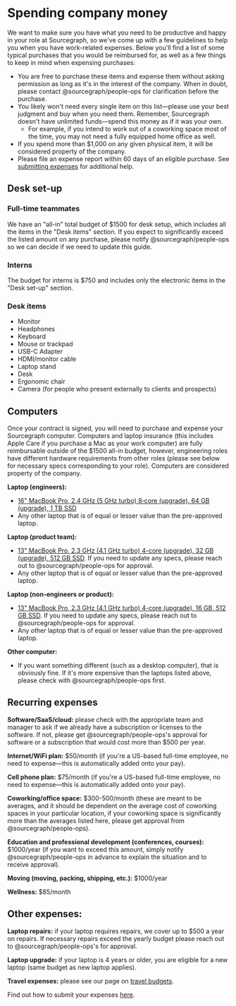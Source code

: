 # Spending company money

We want to make sure you have what you need to be productive and happy in your role at Sourcegraph, so we've come up with a few guidelines to help you when you have work-related expenses. Below you'll find a list of some typical purchases that you would be reimbursed for, as well as a few things to keep in mind when expensing purchases:

- You are free to purchase these items and expense them without asking permission as long as it's in the interest of the company. When in doubt, please contact @sourcegraph/people-ops for clarification before the purchase.
- You likely won't need every single item on this list—please use your best judgment and buy when you need them. Remember, Sourcegraph doesn't have unlimited funds—spend this money as if it was your own.
  - For example, if you intend to work out of a coworking space most of the time, you may not need a fully equipped home office as well.
- If you spend more than $1,000 on any given physical item, it will be considered property of the company.
- Please file an expense report within 60 days of an eligible purchase. See [submitting expenses](expenses.md) for additional help.

## Desk set-up

### Full-time teammates

We have an "all-in" total budget of $1500 for desk setup, which includes all the items in the "Desk items" section. If you expect to significantly exceed the listed amount on any purchase, please notify @sourcegraph/people-ops so we can decide if we need to update this guide.

### Interns

The budget for interns is $750 and includes only the electronic items in the "Desk set-up" section.

### Desk items

- Monitor
- Headphones
- Keyboard
- Mouse or trackpad
- USB-C Adapter
- HDMI/monitor cable
- Laptop stand
- Desk
- Ergonomic chair
- Camera (for people who present externally to clients and prospects)

## Computers

Once your contract is signed, you will need to purchase and expense your Sourcegraph computer. Computers and laptop insurance (this includes Apple Care if you purchase a Mac as your work computer) are fully reimbursable outside of the $1500 all-in budget, however, engineering roles have different hardware requirements from other roles (please see below for necessary specs corresponding to your role). Computers are considered property of the company.

**Laptop (engineers):**

- [16" MacBook Pro, 2.4 GHz (5 GHz turbo) 8‑core (upgrade), 64 GB (upgrade), 1 TB SSD](https://www.apple.com/shop/buy-mac/macbook-pro/16-inch-space-gray-2.3ghz-8-core-processor-1tb#)
- Any other laptop that is of equal or lesser value than the pre-approved laptop.

**Laptop (product team):**

- [13" MacBook Pro, 2.3 GHz (4.1 GHz turbo) 4-core (upgrade), 32 GB (upgrade), 512 GB SSD](https://www.apple.com/shop/buy-mac/macbook-pro/13-inch-space-gray-2.0ghz-quad-core-processor-with-turbo-boost-up-to-3.8ghz-512gb#). If you need to update any specs, please reach out to @sourcegraph/people-ops for approval.
- Any other laptop that is of equal or lesser value than the pre-approved laptop.

**Laptop (non-engineers or product):**

- [13" MacBook Pro, 2.3 GHz (4.1 GHz turbo) 4-core (upgrade), 16 GB, 512 GB SSD](https://www.apple.com/shop/buy-mac/macbook-pro/13-inch-space-gray-2.0ghz-quad-core-processor-with-turbo-boost-up-to-3.8ghz-512gb#). If you need to update any specs, please reach out to @sourcegraph/people-ops for approval.
- Any other laptop that is of equal or lesser value than the pre-approved laptop.

**Other computer:**

- If you want something different (such as a desktop computer), that is obviously fine. If it's more expensive than the laptops listed above, please check with @sourcegraph/people-ops first.

## Recurring expenses

**Software/SaaS/cloud:** please check with the appropriate team and manager to ask if we already have a subscription or licenses to the software. If not, please get @sourcegraph/people-ops's approval for software or a subscription that would cost more than $500 per year.

**Internet/WiFi plan:** $50/month (if you're a US-based full-time employee, no need to expense—this is automatically added onto your pay).

**Cell phone plan:** $75/month (if you're a US-based full-time employee, no need to expense—this is automatically added onto your pay).

**Coworking/office space:** $300-500/month (these are meant to be averages, and it should be dependent on the average cost of coworking spaces in your particular location, if your coworking space is significantly more than the averages listed here, please get approval from @sourcegraph/people-ops). 

**Education and professional development (conferences, courses):** $1000/year (if you want to exceed this amount, simply notify @sourcegraph/people-ops in advance to explain the situation and to receive approval).

**Moving (moving, packing, shipping, etc.):** $1000/year

**Wellness:** $85/month

## Other expenses:

**Laptop repairs:** if your laptop requires repairs, we cover up to $500 a year on repairs. If necessary repairs exceed the yearly budget please reach out to @sourcegraph/people-ops's for approval.

**Laptop upgrade:** if your laptop is 4 years or older, you are eligible for a new laptop (same budget as new laptop applies).

**Travel expenses:** please see our page on [travel budgets](https://about.sourcegraph.com/handbook/people-ops/travel). 

Find out how to submit your expenses [here](https://about.sourcegraph.com/handbook/people-ops/expenses).
